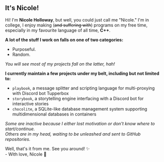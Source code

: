 ## It's Nicole!
Hi! I'm **Nicole Holloway**, but well, you could just call me "Nicole." I'm in college, I enjoy making (~~and suffering with~~) programs on my free time, especially in my favourite language of all time, **C++**.

**A lot of the stuff I work on falls on one of two categories:**
* Purposeful.
* Random.

*You will see most of my projects fall on the latter, hah!*

**I currently maintain a few projects under my belt, including but not limited to:**
* `playbook`, a message splitter and scripting language for multi-proxying with Discord bot Tupperbox
* `storybook`, a storytelling engine interfacing with a Discord bot for interactive stories
* `chocolite`, a SQLite-like database management system supporting multidimensional databases in containers

*Some are inactive because I either lost motivation or don't know where to start/continue.*\
*Others are in my head, waiting to be unleashed and sent to GitHub repositories.*

Well, that's it from me. See you around! ✨\
\- With love, Nicole 🫶

<!--
**elegantlyclandestine/elegantlyclandestine** is a ✨ _special_ ✨ repository because its `README.md` (this file) appears on your GitHub profile.

Here are some ideas to get you started:

- 🔭 I’m currently working on ...
- 🌱 I’m currently learning ...
- 👯 I’m looking to collaborate on ...
- 🤔 I’m looking for help with ...
- 💬 Ask me about ...
- 📫 How to reach me: ...
- 😄 Pronouns: ...
- ⚡ Fun fact: ...
-->

